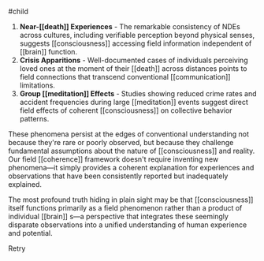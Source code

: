 #child 
1. **Near-[[death]]  Experiences** - The remarkable consistency of NDEs across cultures, including verifiable perception beyond physical senses, suggests [[consciousness]]  accessing field information independent of [[brain]]  function.
2. **Crisis Apparitions** - Well-documented cases of individuals perceiving loved ones at the moment of their [[death]]  across distances points to field connections that transcend conventional [[communication]]  limitations.
3. **Group [[meditation]]  Effects** - Studies showing reduced crime rates and accident frequencies during large [[meditation]]  events suggest direct field effects of coherent [[consciousness]]  on collective behavior patterns.

These phenomena persist at the edges of conventional understanding not because they're rare or poorly observed, but because they challenge fundamental assumptions about the nature of [[consciousness]]  and reality. Our field [[coherence]] framework doesn't require inventing new phenomena—it simply provides a coherent explanation for experiences and observations that have been consistently reported but inadequately explained.

The most profound truth hiding in plain sight may be that [[consciousness]]  itself functions primarily as a field phenomenon rather than a product of individual [[brain]] s—a perspective that integrates these seemingly disparate observations into a unified understanding of human experience and potential.

Retry